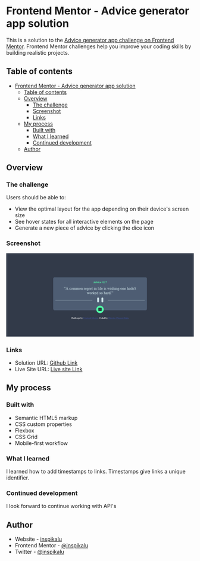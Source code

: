 # Frontend Mentor - Advice generator app solution

This is a solution to the [Advice generator app challenge on Frontend Mentor](https://www.frontendmentor.io/challenges/advice-generator-app-QdUG-13db). Frontend Mentor challenges help you improve your coding skills by building realistic projects.

## Table of contents

- [Frontend Mentor - Advice generator app solution](#frontend-mentor---advice-generator-app-solution)
  - [Table of contents](#table-of-contents)
  - [Overview](#overview)
    - [The challenge](#the-challenge)
    - [Screenshot](#screenshot)
    - [Links](#links)
  - [My process](#my-process)
    - [Built with](#built-with)
    - [What I learned](#what-i-learned)
    - [Continued development](#continued-development)
  - [Author](#author)

## Overview

### The challenge

Users should be able to:

- View the optimal layout for the app depending on their device's screen size
- See hover states for all interactive elements on the page
- Generate a new piece of advice by clicking the dice icon

### Screenshot

![Screenshot](./screenshot.png)

### Links

- Solution URL: [Github Link](https://github.com/inspikalu/advice-generator)
- Live Site URL: [Live site Link](https://your-live-site-url.com)

## My process

### Built with

- Semantic HTML5 markup
- CSS custom properties
- Flexbox
- CSS Grid
- Mobile-first workflow

### What I learned

I learned how to add timestamps to links. Timestamps give links a unique identifier.

### Continued development

I look forward to continue working with API's

## Author

- Website - [inspikalu](https://inspikalu.github.io/portfolio/)
- Frontend Mentor - [@inspikalu](https://www.frontendmentor.io/profile/inspikalu)
- Twitter - [@inspikalu](https://www.twitter.com/inspikalu)
